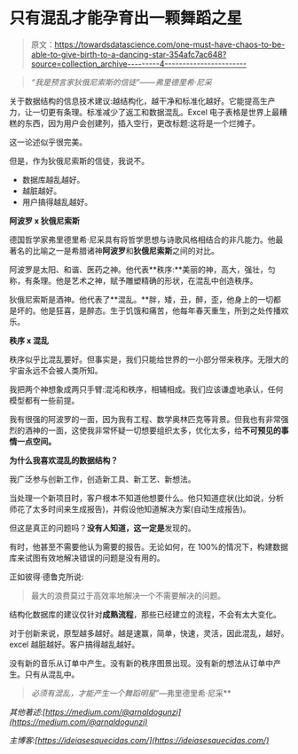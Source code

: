 # 只有混乱才能孕育出一颗舞蹈之星

> 原文：<https://towardsdatascience.com/one-must-have-chaos-to-be-able-to-give-birth-to-a-dancing-star-354afc7ac648?source=collection_archive---------4----------------------->

> *“我是预言家狄俄尼索斯的信徒”——弗里德里希·尼采*

关于数据结构的信息技术建议:越结构化，越干净和标准化越好。它能提高生产力，让一切更有条理。标准减少了返工和数据混乱。Excel 电子表格是世界上最糟糕的东西，因为用户会创建列，插入空行，更改标题:这将是一个烂摊子。

这一论述似乎很完美。

但是，作为狄俄尼索斯的信徒，我说不。

*   数据库越乱越好。
*   越脏越好。
*   用户搞得越乱越好。

**阿波罗 x 狄俄尼索斯**

德国哲学家弗里德里希·尼采具有将哲学思想与诗歌风格相结合的非凡能力。他最著名的比喻之一是希腊诸神**阿波罗**和**狄俄尼索斯**之间的对比。

阿波罗是太阳、和谐、医药之神。他代表**秩序:**美丽的神，高大，强壮，匀称，有条理。他是艺术之神，赋予雕塑精确的形状，在混乱中创造秩序。

狄俄尼索斯是酒神。他代表了**混乱。**胖，矮，丑，醉，歪，他身上的一切都是坏的。他是狂喜，是醉态。生于饥饿和痛苦，他每年春天重生，所到之处传播欢乐。

**秩序 x 混乱**

秩序似乎比混乱要好。但事实是，我们只能给世界的一小部分带来秩序。无限大的宇宙永远不会被人类所知。

我把两个神想象成两只手臂:混沌和秩序，相辅相成。我们应该谦虚地承认，任何模型都有一些前提。

我有很强的阿波罗的一面，因为我有工程、数学奥林匹克等背景。但我也有非常强烈的酒神的一面，这使我非常怀疑一切想要组织太多，优化太多，给**不可预见的事情一点空间。**

**为什么我喜欢混乱的数据结构？**

我广泛参与创新工作，创造新工具、新工艺、新想法。

当处理一个新项目时，客户根本不知道他想要什么。他只知道症状(比如说，分析师花了太多时间来生成报告)，并假设他知道解决方案(自动生成报告)。

但这是真正的问题吗？**没有人知道，这一定是**发现的。

有时，他甚至不需要他认为需要的报告。无论如何，在 100%的情况下，构建数据库来试图有效地解决错误的问题是没有用的。

正如彼得·德鲁克所说:

> 最大的浪费莫过于高效率地解决一个不需要解决的问题。

结构化数据库的建议仅针对**成熟流程**，那些已经建立的流程，不会有太大变化。

对于创新来说，原型越多越好。越是速赢，简单，快速，灵活，因此混乱，越好。excel 越脏越好。客户搞得越乱越好。

没有新的音乐从订单中产生。没有新的秩序图景出现。没有新的想法从订单中产生。只有从混乱中。

> *必须有混乱，才能产生一个舞蹈明星*”—弗里德里希·尼采**

*其他著述:[https://medium.com/@arnaldogunzi](https://medium.com/@arnaldogunzi)*

*主博客:[https://ideiasesquecidas.com/](https://ideiasesquecidas.com/)*